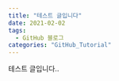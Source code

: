 ```yaml
---
title: "테스트 글입니다"
date: 2021-02-02
tags:
  - GitHub 블로그
categories: "GitHub_Tutorial"
---
```





테스트 글입니다..
